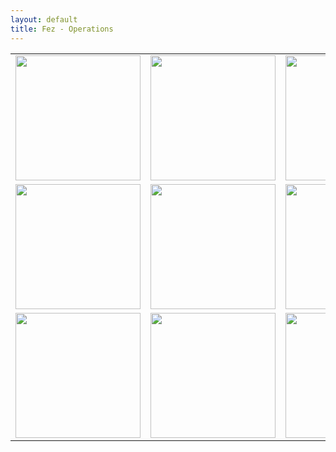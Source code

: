 ```yaml
---
layout: default
title: Fez - Operations
---
```


<table class="operations"> 
  <tr>
    <td><a href="https://github.com/isaacbw/fez-less"><img width="200" src="http://lesscss.org/images/logo.png" /></a></td>
    <td><a href="https://github.com/havvy/fez-sweet.js"><img width="200" src="http://sweetjs.org/sweetjs.png" /></a></td>
    <td><img width="200" src="http://learnboost.github.io/stylus/assets/stylus.png" /></td>
  </tr>
  <tr>
    <td><img width="200" src="http://sass-lang.com/assets/img/logo-235e394c.png" /></td>
    <td><img width="200" src="http://www.typescriptlang.org/content/images/logo_small.png" /></td>
    <td><img width="200" src="http://coffeescript.org/documentation/images/logo.png" /></td>
    <!-- <td><img width="200" src="" /></td> -->
  </tr>
  <tr>
    <td><img width="200" src="http://i.got.nothing.to/img/jshint.png" /></td>
    <td><img width="200" src="http://karma-runner.github.io/assets/img/banner.png" /></td>
    <td><img width="200" src="https://dl.dropboxusercontent.com/u/10832827/mocha.png" /></td>
  </tr>
</table>